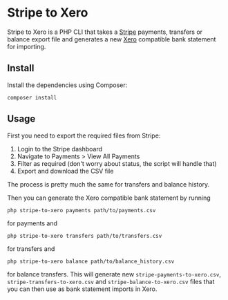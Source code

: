 # Stripe to Xero

Stripe to Xero is a PHP CLI that takes a [Stripe](http://stripe.com) payments, transfers or balance export file and
generates a new [Xero](http://www.xero.com) compatible bank statement for importing.

## Install

Install the dependencies using Composer:

    composer install

## Usage

First you need to export the required files from Stripe:

1. Login to the Stripe dashboard
2. Navigate to Payments > View All Payments
3. Filter as required (don't worry about status, the script will handle that)
4. Export and download the CSV file

The process is pretty much the same for transfers and balance history.

Then you can generate the Xero compatible bank statement by running

    php stripe-to-xero payments path/to/payments.csv

for payments and

    php stripe-to-xero transfers path/to/transfers.csv

for transfers and

	php stripe-to-xero balance path/to/balance_history.csv

for balance transfers. This will generate new `stripe-payments-to-xero.csv`, `stripe-transfers-to-xero.csv`
and `stripe-balance-to-xero.csv` files that you can then use as bank statement imports in Xero.
